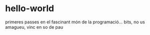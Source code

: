 # hello-world
primeres passes en el fascinant món de la programació... bits, no us amagueu, vinc en so de pau
